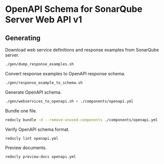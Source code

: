 # OpenAPI Schema for SonarQube Server Web API v1

## Generating

Download web service definitions and response examples from SonarQube server.

```sh
./gen/dump_response_examples.sh
```

Convert response examples to OpenAPI response schema.

```sh
./gen/response_example_to_schema.sh
```

Generate OpenAPI schema.

```sh
./gen/webservices_to_openapi.sh > ./components/openapi.yml
```

Bundle one file.

```sh
redocly bundle -d --remove-unused-components ./components/openapi.yml | yq 'explode(.)' > openapi.yml
```

Verify OpenAPI schema format.

```sh
redocly lint openapi.yml
```

Preview documents.

```sh
redocly preview-docs openapi.yml
```
